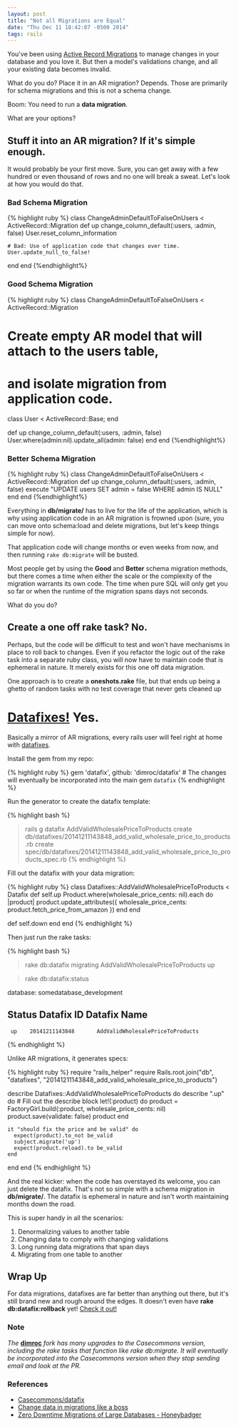 ```yaml
---
layout: post
title: "Not all Migrations are Equal"
date: "Thu Dec 11 18:42:07 -0500 2014"
tags: rails
---
```


You've been using [Active Record Migrations](http://api.rubyonrails.org/classes/ActiveRecord/Migration.html) to manage changes in
your database and you love it. But then a model's validations change, and all your existing data becomes invalid.

What do you do? Place it in an AR migration? Depends. Those are primarily for schema migrations and this is not a schema change.

Boom: You need to run a **data migration**.

<!--more-->

What are your options?

## Stuff it into an AR migration? If it's simple enough.

It would probably be your first move. Sure, you can get away with a few hundred or even thousand of rows
and no one will break a sweat. Let's look at how you would do that.

### Bad Schema Migration

{% highlight ruby %}
class ChangeAdminDefaultToFalseOnUsers < ActiveRecord::Migration
  def up
    change_column_default(:users, :admin, false)
    User.reset_column_information

    # Bad: Use of application code that changes over time.
    User.update_null_to_false! 
  end
end
{%endhighlight%}

### Good Schema Migration

{% highlight ruby %}
class ChangeAdminDefaultToFalseOnUsers < ActiveRecord::Migration
  # Create empty AR model that will attach to the users table,
  # and isolate migration from application code.
  class User < ActiveRecord::Base; end

  def up
    change_column_default(:users, :admin, false)
    User.where(admin:nil).update_all(admin: false)
  end
end
{%endhighlight%}

### Better Schema Migration

{% highlight ruby %}
class ChangeAdminDefaultToFalseOnUsers < ActiveRecord::Migration
  def up
    change_column_default(:users, :admin, false)
    execute "UPDATE users SET admin = false WHERE admin IS NULL"
  end
end
{%endhighlight%}

Everything in **db/migrate/** has to live for the life
of the application, which is why using application code in an AR migration is frowned upon (sure, you can move onto schema:load and delete migrations, but let's keep things simple for now).

That application code will change months or even weeks from now, and then running `rake db:migrate` will be busted.

Most people get by using the **Good** and **Better** schema migration methods, but there comes a time when either the scale
or the complexity of the migration warrants its own code. The time when pure SQL will only get you so far or when the runtime of the migration
spans days not seconds.

What do you do?

## Create a one off rake task? No.

Perhaps, but the code will be difficult to test and won't have mechanisms in place to roll back to changes. Even if you refactor the logic out of
the rake task into a separate ruby class, you will now have to maintain code that is ephemeral in nature. It merely exists for this one off data migration.

One approach is to create a **oneshots.rake** file, but that ends up being a ghetto of random tasks with no test coverage that never gets cleaned up 

# [Datafixes!](https://github.com/dimroc/datafix) Yes.

Basically a mirror of AR migrations, every rails user will feel right at home with [datafixes](https://github.com/dimroc/datafix).

Install the gem from my repo:

{% highlight ruby %}
gem 'datafix', github: 'dimroc/datafix' # The changes will eventually be incorporated into the main gem `datafix`
{% endhighlight %}

Run the generator to create the datafix template:

{% highlight bash %}
> rails g datafix AddValidWholesalePriceToProducts
  create  db/datafixes/20141211143848_add_valid_wholesale_price_to_products.rb
  create  spec/db/datafixes/20141211143848_add_valid_wholesale_price_to_products_spec.rb
{% endhighlight %}

Fill out the datafix with your data migration:

{% highlight ruby %}
class Datafixes::AddValidWholesalePriceToProducts < Datafix
  def self.up
    Product.where(wholesale_price_cents: nil).each do |product|
      product.update_attributes({
        wholesale_price_cents: product.fetch_price_from_amazon
      })
    end
  end

  def self.down
  end
end
{% endhighlight %}

Then just run the rake tasks:

{% highlight bash %}
> rake db:datafix
  migrating AddValidWholesalePriceToProducts up

> rake db:datafix:status

  database: somedatabase_development

   Status   Datafix ID            Datafix Name
  --------------------------------------------------
     up    20141211143848       AddValidWholesalePriceToProducts
{% endhighlight %}

Unlike AR migrations, it generates specs:

{% highlight ruby %}
require "rails_helper"
require Rails.root.join("db", "datafixes", "20141211143848_add_valid_wholesale_price_to_products")

describe Datafixes::AddValidWholesalePriceToProducts do
  describe ".up" do
    # Fill out the describe block
    let!(:product) do
      product = FactoryGirl.build(:product, wholesale_price_cents: nil)
      product.save(validate: false)
      product
    end

    it "should fix the price and be valid" do
      expect(product).to_not be_valid
      subject.migrate('up')
      expect(product.reload).to be_valid
    end
  end
end
{% endhighlight %}

And the real kicker: when the code has overstayed its welcome, you can just delete the datafix. That's not so simple with a schema migration in **db/migrate/**. 
The datafix is ephemeral in nature and isn't worth maintaining months down the road.

This is super handy in all the scenarios:

1. Denormalizing values to another table
2. Changing data to comply with changing validations
3. Long running data migrations that span days
4. Migrating from one table to another

## Wrap Up

For data migrations, datafixes are far better than anything out there, but it's still brand new and rough around the edges. It doesn't even have
**rake db:datafix:rollback** yet! [Check it out!](https://github.com/dimroc/datafix)

### Note
*The* [**dimroc**](https://github.com/dimroc/datafix) *fork has many upgrades to the Casecommons version, including the rake tasks that function like *rake db:migrate*. It will eventually be incorporated into the Casecommons version
when they stop sending email and look at the PR.*

### References

- [Casecommons/datafix](https://github.com/Casecommons/datafix)
- [Change data in migrations like a boss](http://railsguides.net/change-data-in-migrations-like-a-boss)
- [Zero Downtime Migrations of Large Databases - Honeybadger](https://www.honeybadger.io/blog/2013/08/06/zero-downtime-migrations-of-large-databases-using-rails-postgres-and-redis)


